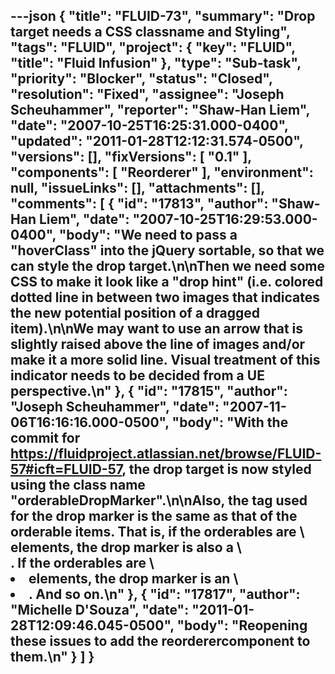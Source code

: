 ---json
{
  "title": "FLUID-73",
  "summary": "Drop target needs a CSS classname and Styling",
  "tags": "FLUID",
  "project": {
    "key": "FLUID",
    "title": "Fluid Infusion"
  },
  "type": "Sub-task",
  "priority": "Blocker",
  "status": "Closed",
  "resolution": "Fixed",
  "assignee": "Joseph Scheuhammer",
  "reporter": "Shaw-Han Liem",
  "date": "2007-10-25T16:25:31.000-0400",
  "updated": "2011-01-28T12:12:31.574-0500",
  "versions": [],
  "fixVersions": [
    "0.1"
  ],
  "components": [
    "Reorderer"
  ],
  "environment": null,
  "issueLinks": [],
  "attachments": [],
  "comments": [
    {
      "id": "17813",
      "author": "Shaw-Han Liem",
      "date": "2007-10-25T16:29:53.000-0400",
      "body": "We need to pass a \"hoverClass\" into the jQuery sortable, so that we can style the drop target.\n\nThen we need some CSS to make it look like a \"drop hint\" (i.e. colored dotted line in between two images that indicates the new potential position of a dragged item).\n\nWe may want to use an arrow that is slightly raised above the line of images and/or make it a more solid line.  Visual treatment of this indicator needs to be decided from a UE perspective.\n"
    },
    {
      "id": "17815",
      "author": "Joseph Scheuhammer",
      "date": "2007-11-06T16:16:16.000-0500",
      "body": "With the commit for <https://fluidproject.atlassian.net/browse/FLUID-57#icft=FLUID-57>, the drop target is now styled using the class name \"orderableDropMarker\".\n\nAlso, the tag used for the drop marker is the same as that of the orderable items.  That is, if the orderables are \\<div> elements, the drop marker is also a \\<div>.  If the orderables are \\<li> elements, the drop marker is an \\<li>.  And so on.\n"
    },
    {
      "id": "17817",
      "author": "Michelle D'Souza",
      "date": "2011-01-28T12:09:46.045-0500",
      "body": "Reopening these issues to add the reorderercomponent to them.\n"
    }
  ]
}
---

        